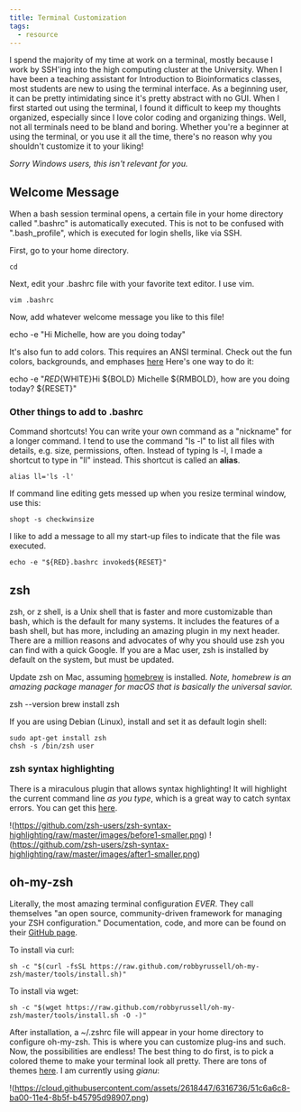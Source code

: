 ```yaml
---
title: Terminal Customization
tags:
  - resource
---
```


I spend the majority of my time at work on a terminal, mostly because I work by SSH'ing into the high computing cluster at the University. When I have been a teaching assistant for Introduction to Bioinformatics classes, most students are new to using the terminal interface. As a beginning user, it can be pretty intimidating since it's pretty abstract with no GUI. When I first started out using the terminal, I found it difficult to keep my thoughts organized, especially since I love color coding and organizing things. Well, not all terminals need to be bland and boring. Whether you're a beginner at using the terminal, or you use it all the time, there's no reason why you shouldn't customize it to your liking!

_Sorry Windows users, this isn't relevant for you._


## Welcome Message

When a bash session terminal opens, a certain file in your home directory called ".bashrc" is automatically executed. This is not to be confused with ".bash_profile", which is executed for login shells, like via SSH. 

First, go to your home directory.

    cd

Next, edit your .bashrc file with your favorite text editor. I use vim.

    vim .bashrc

Now, add whatever welcome message you like to this file!

   echo -e "Hi Michelle, how are you doing today"

It's also fun to add colors. This requires an ANSI terminal. Check out the fun colors, backgrounds, and emphases [here](http://misc.flogisoft.com/bash/tip_colors_and_formatting) Here's one way to do it:

   echo -e "${RED}${WHITE}Hi ${BOLD} Michelle ${RMBOLD}, how are you doing today? ${RESET}"


### Other things to add to .bashrc

Command shortcuts! You can write your own command as a "nickname" for a longer command. I tend to use the command "ls -l" to list all files with details, e.g. size, permissions, often. Instead of typing ls -l, I made a shortcut to type in "ll" instead. This shortcut is called an **alias**.

    alias ll='ls -l'

If command line editing gets messed up when you resize terminal window, use this:

    shopt -s checkwinsize

I like to add a message to all my start-up files to indicate that the file was executed.

    echo -e "${RED}.bashrc invoked${RESET}"

## zsh

zsh, or z shell, is a Unix shell that is faster and more customizable than bash, which is the default for many systems. It includes the features of a bash shell, but has more, including an amazing plugin in my next header. There are a million reasons and advocates of why you should use zsh you can find with a quick Google. If you are a Mac user, zsh is installed by default on the system, but must be updated.

Update zsh on Mac, assuming [homebrew](http://brew.sh/) is installed. *Note, homebrew is an amazing package manager for macOS that is basically the universal savior.* 

   zsh --version
   brew install zsh

If you are using Debian (Linux), install and set it as default login shell:

    sudo apt-get install zsh
    chsh -s /bin/zsh user


### zsh syntax highlighting

There is a miraculous plugin that allows syntax highlighting! It will highlight the current command line *as you type*, which is a great way to catch syntax errors. You can get this [here](https://github.com/zsh-users/zsh-syntax-highlighting). 

!(https://github.com/zsh-users/zsh-syntax-highlighting/raw/master/images/before1-smaller.png)
!(https://github.com/zsh-users/zsh-syntax-highlighting/raw/master/images/after1-smaller.png)

## oh-my-zsh

Literally, the most amazing terminal configuration _EVER_. They call themselves "an open source, community-driven framework for managing your ZSH configuration." Documentation, code, and more can be found on their [GitHub page](https://www.google.com/search?q=why+zsh#q=oh+my+zsh). 

To install via curl:

    sh -c "$(curl -fsSL https://raw.github.com/robbyrussell/oh-my-zsh/master/tools/install.sh)"

To install via wget:

    sh -c "$(wget https://raw.github.com/robbyrussell/oh-my-zsh/master/tools/install.sh -O -)"

After installation, a ~/.zshrc file will appear in your home directory to configure oh-my-zsh. This is where you can customize plug-ins and such. Now, the possibilities are endless! The best thing to do first, is to pick a colored theme to make your terminal look all pretty. There are tons of themes [here](https://github.com/robbyrussell/oh-my-zsh/wiki/Themes). I am currently using *gianu*:

!(https://cloud.githubusercontent.com/assets/2618447/6316736/51c6a6c8-ba00-11e4-8b5f-b45795d98907.png)




